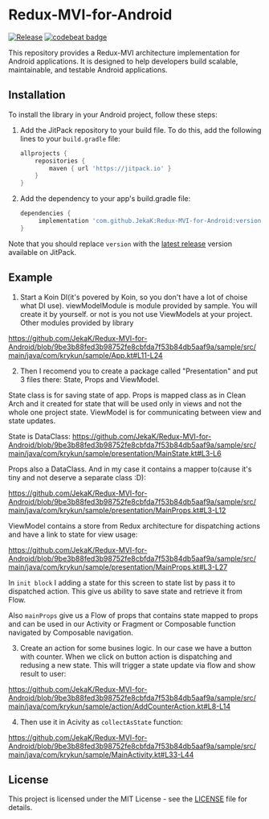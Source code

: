 # Redux-MVI-for-Android

[![Release](https://jitpack.io/v/JekaK/Redux-MVI-for-Android.svg)](https://jitpack.io/#JekaK/Redux-MVI-for-Android) [![codebeat badge](https://codebeat.co/badges/aac325a3-65b2-45c5-822f-db067b098434)](https://codebeat.co/projects/github-com-jekak-redux-mvi-for-android-main)

This repository provides a Redux-MVI architecture implementation for Android applications. It is designed to help developers build scalable, maintainable, and testable Android applications.

## Installation

To install the library in your Android project, follow these steps:

1. Add the JitPack repository to your build file. To do this, add the following lines to your `build.gradle` file:

   ```gradle
   allprojects {
       repositories {
           maven { url 'https://jitpack.io' }
       }
   }
2. Add the dependency to your app's build.gradle file:

   ```gradle
   dependencies {
        implementation 'com.github.JekaK:Redux-MVI-for-Android:version'
   }

Note that you should replace `version` with the [latest release](https://github.com/JekaK/Redux-MVI-for-Android/releases) version available on JitPack.

## Example
1. Start a Koin DI(it's povered by Koin, so you don't have a lot of choise what DI use). viewModelModule is module provided by sample. You will create it by yourself. or not is you not use ViewModels at your project. Other modules provided by library

https://github.com/JekaK/Redux-MVI-for-Android/blob/9be3b88fed3b98752fe8cbfda7f53b84db5aaf9a/sample/src/main/java/com/krykun/sample/App.kt#L11-L24

2. Then I recomend you to create a package called "Presentation" and put 3 files there: State, Props and ViewModel.

State class is for saving state of app. Props is mapped class as in Clean Arch and it created for state that will be used only in views and not the whole one project state. ViewModel is for communicating between view and state updates.

State is DataClass:
https://github.com/JekaK/Redux-MVI-for-Android/blob/9be3b88fed3b98752fe8cbfda7f53b84db5aaf9a/sample/src/main/java/com/krykun/sample/presentation/MainState.kt#L3-L6

Props also a DataClass. And in my case it contains a mapper to(cause it's tiny and not deserve a separate class :D):

https://github.com/JekaK/Redux-MVI-for-Android/blob/9be3b88fed3b98752fe8cbfda7f53b84db5aaf9a/sample/src/main/java/com/krykun/sample/presentation/MainProps.kt#L3-L12

ViewModel contains a store from Redux architecture for dispatching actions and have a link to state for view usage:

https://github.com/JekaK/Redux-MVI-for-Android/blob/9be3b88fed3b98752fe8cbfda7f53b84db5aaf9a/sample/src/main/java/com/krykun/sample/presentation/MainProps.kt#L3-L27

In ```init block``` I adding a state for this screen to state list by pass it to dispatched action. This give us ability to save state and retrieve it from Flow.

Also ```mainProps``` give us a Flow of props that contains state mapped to props and can be used in our Activity or Fragment or Composable function navigated by Composable navigation.

3. Create an action for some busines logic. In our case we have a button with counter. When we click on button action is dispatching and redusing a new state. This will trigger a state update via flow and show result to user:

https://github.com/JekaK/Redux-MVI-for-Android/blob/9be3b88fed3b98752fe8cbfda7f53b84db5aaf9a/sample/src/main/java/com/krykun/sample/action/AddCounterAction.kt#L8-L14

4. Then use it in Acivity as ```collectAsState``` function:

https://github.com/JekaK/Redux-MVI-for-Android/blob/9be3b88fed3b98752fe8cbfda7f53b84db5aaf9a/sample/src/main/java/com/krykun/sample/MainActivity.kt#L33-L44

## License

This project is licensed under the MIT License - see the [LICENSE](LICENSE) file for details.

